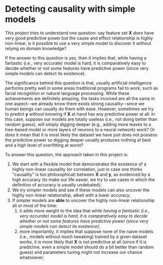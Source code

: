 # Detecting causality with simple models

This project tries to understand one question: say feature set **X** *does* have very good predictive power but the cause and effect relationship is highly non-linear, is it possible to use a very simple model to discover it without relying on domain knowledge? 

If the answer to this question is yes, then it implies that, while having a fantastic (i.e., very accurate) model is hard, it is comparatively easy to decide whether or not some features have predictive power (since very simple models can detect its existence).

The significance behind this question is that, usually artificial intelligence performs pretty well in some areas traditional programs fail to work, such as facial recognition or natural language processing. While these achievements are definitely amazing, the tasks involved are all the same in one aspect--we already know there exists strong causality--since we human beings can usually do them with ease. However, sometimes we try to predict **y** without knowing if **X** at hand has any predictive power at all. In this case, suppose our models are totally useless (i.e., not doing better than random guess), will simply digging deeper (e.g., adding more leaves to a tree-based model or more layers of neurons to a neural network) work? Or does it mean that it is most likely the dataset we have just does not possess the predictive power so digging deeper usually produces nothing at best and a high level of overfitting at worst?

To answer this question, the approach taken in this project is:
1. We start with a flexible model that demonstrates the existence of a highly non-linear causality (or correlation, just in case one thinks "causality" is too philosophical) between **X** and **y**, as evidenced by a high accuracy (to make our life easier, we try to use cases in which the definition of accuracy is usually undebated);
1. We try simpler models and see if these models can also uncover the highly non-linear relationship, albeit with a lower accuracy;
1. If simpler models are **able** to uncover the highly non-linear relationship all or most of the time:
    1. it adds more weight to the idea that *while having a fantastic (i.e., very accurate) model is hard, it is comparatively easy to decide whether or not some features have predictive power (since very simple models can detect its existence)*;
    1. more importantly, it implies that suppose none of the naive models (i.e., models without much tweaking) trained by a given dataset works, it is more likely that **X** is not predictive at all (since if it is predictive, even a simple model should do a bit better than random guess) and parameters tuning might not increase our chance whatsoever;